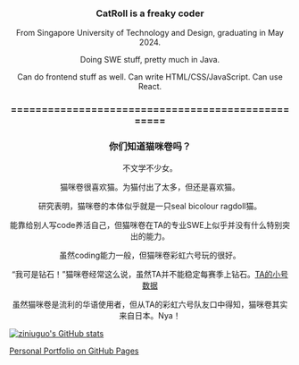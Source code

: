 <h3 align="center"> CatRoll is a freaky coder </h3>
<p align="center">
From Singapore University of Technology and Design, graduating in May 2024. 
</p>
<p align="center">
Doing SWE stuff, pretty much in Java.
</p>
<p align="center">
Can do frontend stuff as well. Can write HTML/CSS/JavaScript. Can use React.
</p>
<h3 align="center"> ================================================== </h3>

<h3 align="center"> 你们知道猫咪卷吗？ </h3>
<p align="center">
不文学不少女。
</p>
<p align="center">
猫咪卷很喜欢猫。为猫付出了太多，但还是喜欢猫。
</p>
<p align="center">
研究表明，猫咪卷的本体似乎就是一只seal bicolour ragdoll猫。
</p>
<p align="center">
能靠给别人写code养活自己，但猫咪卷在TA的专业SWE上似乎并没有什么特别突出的能力。
</p>
<p align="center">
虽然coding能力一般，但猫咪卷彩虹六号玩的很好。
</p>
<p align="center">
“我可是钻石！”猫咪卷经常这么说，虽然TA并不能稳定每赛季上钻石。<a href=https://r6.tracker.network/profile/pc/Abt>TA的小号数据</a>
</p>
<p align="center">
虽然猫咪卷是流利的华语使用者，但从TA的彩虹六号队友口中得知，猫咪卷其实来自日本。Nya！
</p>

[![ziniuguo's GitHub stats](https://github-readme-stats.vercel.app/api?username=ziniuguo)](https://github.com/ziniuguo/github-readme-stats)

[Personal Portfolio on GitHub Pages](https://ziniuguo.github.io)
